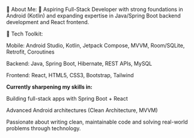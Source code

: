 💫 About Me:
🚀 Aspiring Full-Stack Developer with strong foundations in Android (Kotlin) and expanding expertise in Java/Spring Boot backend development and React frontend.

🔧 Tech Toolkit:

Mobile: Android Studio, Kotlin, Jetpack Compose, MVVM, Room/SQLite, Retrofit, Coroutines

Backend: Java, Spring Boot, Hibernate, REST APIs, MySQL

Frontend: React, HTML5, CSS3, Bootstrap, Tailwind

**Currently sharpening my skills in:**

Building full-stack apps with Spring Boot + React

Advanced Android architectures (Clean Architecture, MVVM)


Passionate about writing clean, maintainable code and solving real-world problems through technology.
